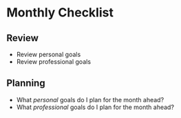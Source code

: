 # Monthly Checklist

## Review

- Review personal goals
- Review professional goals

## Planning

- What _personal_ goals do I plan for the month ahead?
- What _professional_ goals do I plan for the month ahead?
